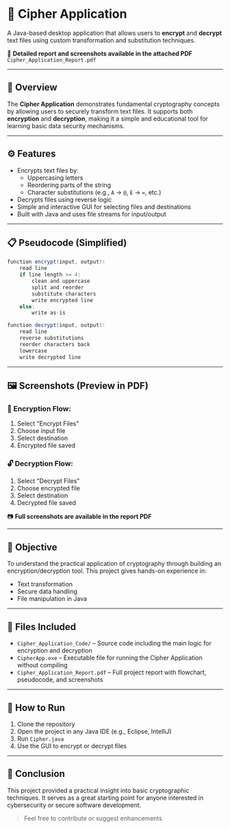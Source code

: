# 🔐 Cipher Application

A Java-based desktop application that allows users to **encrypt** and **decrypt** text files using custom transformation and substitution techniques.

📎 **Detailed report and screenshots available in the attached PDF**  
`Cipher_Application_Report.pdf`

---

## 📌 Overview

The **Cipher Application** demonstrates fundamental cryptography concepts by allowing users to securely transform text files. It supports both **encryption** and **decryption**, making it a simple and educational tool for learning basic data security mechanisms.

---

## ⚙️ Features

- Encrypts text files by:
  - Uppercasing letters
  - Reordering parts of the string
  - Character substitutions (e.g., `A` → `@`, `E` → `=`, etc.)
- Decrypts files using reverse logic
- Simple and interactive GUI for selecting files and destinations
- Built with Java and uses file streams for input/output

---

## 📋 Pseudocode (Simplified)

```java
function encrypt(input, output):
    read line
    if line length >= 4:
        clean and uppercase
        split and reorder
        substitute characters
        write encrypted line
    else:
        write as-is

function decrypt(input, output):
    read line
    reverse substitutions
    reorder characters back
    lowercase
    write decrypted line
```

---

## 🖼️ Screenshots (Preview in PDF)

### 🔐 Encryption Flow:
1. Select "Encrypt Files"
2. Choose input file
3. Select destination
4. Encrypted file saved

### 🔓 Decryption Flow:
1. Select "Decrypt Files"
2. Choose encrypted file
3. Select destination
4. Decrypted file saved

📷 **Full screenshots are available in the report PDF**

---

## 🎯 Objective

To understand the practical application of cryptography through building an encryption/decryption tool. This project gives hands-on experience in:

- Text transformation
- Secure data handling
- File manipulation in Java

---

## 📁 Files Included

- `Cipher_Application_Code/` – Source code including the main logic for encryption and decryption  
- `CipherApp.exe` – Executable file for running the Cipher Application without compiling  
- `Cipher_Application_Report.pdf` – Full project report with flowchart, pseudocode, and screenshots

---

## 🚀 How to Run

1. Clone the repository
2. Open the project in any Java IDE (e.g., Eclipse, IntelliJ)
3. Run `Cipher.java`
4. Use the GUI to encrypt or decrypt files

---

## 🧠 Conclusion

This project provided a practical insight into basic cryptographic techniques. It serves as a great starting point for anyone interested in cybersecurity or secure software development.

> Feel free to contribute or suggest enhancements
